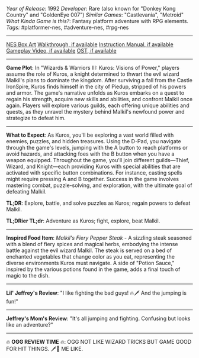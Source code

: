 *Year of Release*: 1992
*Developer*: Rare (also known for "Donkey Kong Country" and "GoldenEye 007")
*Similar Games*: "Castlevania", "Metroid"
*What Kinda Game is this?*: Fantasy platform adventure with RPG elements.
*Tags:* #platformer-nes, #adventure-nes, #rpg-nes

---
[NES Box Art](https://www.google.com/search?tbm=isch&q=NES+Box+Art+Wizards+%26+Warriors+3) 
[Walkthrough, if available](https://www.google.com/search?q=Walkthrough+NES+Wizards+%26+Warriors+3)
[Instruction Manual, if available](https://www.google.com/search?q=NES+Instruction+Manual+Wizards+%26+Warriors+3)
[Gameplay Video, if available](https://www.youtube.com/results?search_query=gameplay+NES+Wizards+%26+Warriors+3) 
[OST, if available](https://www.youtube.com/results?search_query=gameplay+NES+Wizards+%26+Warriors+3+OST)

- - -
**Game Plot**: In "Wizards & Warriors III: Kuros: Visions of Power," players assume the role of Kuros, a knight determined to thwart the evil wizard Malkil's plans to dominate the kingdom. After surviving a fall from the Castle IronSpire, Kuros finds himself in the city of Piedup, stripped of his powers and armor. The game's narrative unfolds as Kuros embarks on a quest to regain his strength, acquire new skills and abilities, and confront Malkil once again. Players will explore various guilds, each offering unique abilities and quests, as they unravel the mystery behind Malkil's newfound power and strategize to defeat him.

- - -
**What to Expect**: As Kuros, you'll be exploring a vast world filled with enemies, puzzles, and hidden treasures. Using the D-Pad, you navigate through the game's levels, jumping with the A button to reach platforms or avoid hazards, and attacking foes with the B button when you have a weapon equipped. Throughout the game, you'll join different guilds—Thief, Wizard, and Knight—each providing Kuros with special abilities that are activated with specific button combinations. For instance, casting spells might require pressing A and B together. Success in the game involves mastering combat, puzzle-solving, and exploration, with the ultimate goal of defeating Malkil.

**TL;DR**: Explore, battle, and solve puzzles as Kuros; regain powers to defeat Malkil.

**TL;DRier TL;dr**: Adventure as Kuros; fight, explore, beat Malkil.

---
**Inspired Food Item**: *Malkil's Fiery Pepper Steak* - A sizzling steak seasoned with a blend of fiery spices and magical herbs, embodying the intense battle against the evil wizard Malkil. The steak is served on a bed of enchanted vegetables that change color as you eat, representing the diverse environments Kuros must navigate. A side of "Potion Sauce," inspired by the various potions found in the game, adds a final touch of magic to the dish.

---
**Lil' Jeffrey's Review**: "I like fighting the bad guys! 🔥🗡️ And the jumping is fun!"

---
**Jeffrey's Mom's Review**: "It's all jumping and fighting. Confusing but looks like an adventure?"

---
🔥 **OGG REVIEW TIME** 🔥: OGG NOT LIKE WIZARD TRICKS BUT GAME GOOD FOR HIT THINGS. 🗡️🔮 ME LIKE.